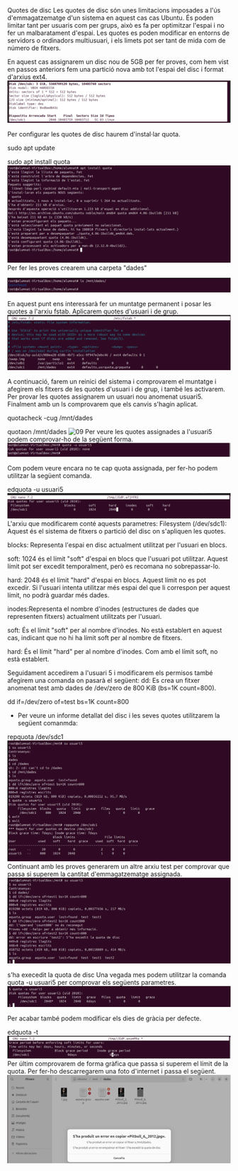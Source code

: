 Quotes de disc
Les quotes de disc són unes limitacions imposades a l'ús d'emmagatzematge d'un sistema en aquest cas cas Ubuntu. És poden limitar tant per usuaris com per grups, això es fa per optimitzar l'espai i no fer un malbaratament d'espai. Les quotes es poden modificar en entorns de servidors o ordinadors multiusuari, i els limets pot ser tant de mida com de número de fitxers.

En aquest cas assignarem un disc nou de 5GB per fer proves, com hem vist en passos anteriors fem una partició nova amb tot l'espai del disc i format d'arxius ext4.
![09](images/quota1.png)

Per configurar les quotes de disc haurem d'instal·lar quota.


sudo apt update

sudo apt install quota
![09](images/quota2.png)
Per fer les proves crearem una carpeta "dades"

![09](images/quota3.png)

En aquest punt ens interessarà fer un muntatge permanent i posar les quotes a l'arxiu fstab. Aplicarem quotes d'usuari i de grup. ![09](images/quota4.png)

A continuació, farem un reinici del sistema i comprovarem el muntatge i afegirem els fitxers de les quotes d'usuari i de grup, i també les activarem. Per provar les quotes assignarem un usuari nou anomenat usuari5. Finalment amb un ls comprovarem que els canvis s'hagin aplicat.


quotacheck -cug /mnt/dades

quotaon /mnt/dades
![09](images/quota5.png)
Per veure les quotes assignades a l'usuari5 podem comprovar-ho de la següent forma.
![09](images/quota6.png)

Com podem veure encara no te cap quota assignada, per fer-ho podem utilitzar la següent comanda.


edquota -u usuari5
![09](images/quota7.png) 
L'arxiu que modificarem conté aquests parametres:
Filesystem (/dev/sdc1): Aquest és el sistema de fitxers o partició del disc on s'apliquen les quotes.

blocks: Representa l'espai en disc actualment utilitzat per l'usuari en blocs.

soft: 1024 és el límit "soft" d'espai en blocs que l'usuari pot utilitzar. Aquest límit pot ser excedit temporalment, però es recomana no sobrepassar-lo.

hard: 2048 és el límit "hard" d'espai en blocs. Aquest límit no es pot excedir. Si l'usuari intenta utilitzar més espai del que li correspon per aquest límit, no podrà guardar més dades.

inodes:Representa el nombre d'inodes (estructures de dades que representen fitxers) actualment utilitzats per l'usuari.

soft: És el límit "soft" per al nombre d'inodes. No està establert en aquest cas, indicant que no hi ha límit soft per al nombre de fitxers.

hard: És el límit "hard" per al nombre d'inodes. Com amb el límit soft, no està establert.

Seguidament accedirem a l'usuari 5 i modificarem els permisos també afegirem una comanda on pasarà el següent: dd: Es crea un fitxer anomenat test amb dades de /dev/zero de 800 KiB (bs=1K count=800).


dd if=/dev/zero of=test bs=1K count=800
- Per veure un informe detallat del disc i les seves quotes utilitzarem la següent comanmda:

repquota /dev/sdc1
![09](images/quota8.png)
Continuant amb les proves generarem un altre arxiu test per comprovar que passa si superem la cantitat d'emmagatzematge assignada. 
![09](images/quota9.png)

s'ha execedit la quota de disc
Una vegada mes podem utilitzar la comanda quota -u usuari5 per comprovar els següents parametres.![09](images/quota10.png)

Per acabar també podem modificar els dies de gràcia per defecte.


edquota -t
![09](images/quota11.png)
Per últim comprovarem de forma gràfica que passa si superem el límit de la quota. Per fer-ho descarregarem una foto d'internet i passa el següent. ![09](images/quota12.png)